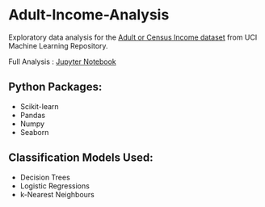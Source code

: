 # Adult-Income-Analysis
Exploratory data analysis for the [Adult or Census Income dataset](https://archive.ics.uci.edu/ml/datasets/adult) from UCI Machine Learning Repository.

Full Analysis : [Jupyter Notebook](https://github.com/saravrajavelu/Adult-Income-Analysis/blob/master/Adult_Income_Analysis.ipynb)

## Python Packages:

* Scikit-learn
* Pandas
* Numpy
* Seaborn

## Classification Models Used:

* Decision Trees
* Logistic Regressions
* k-Nearest Neighbours
